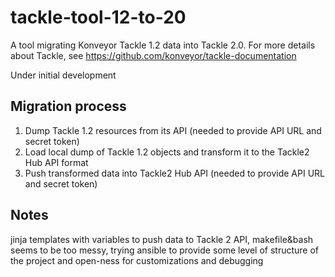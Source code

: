 # tackle-tool-12-to-20

A tool migrating Konveyor Tackle 1.2 data into Tackle 2.0. For more details about Tackle, see https://github.com/konveyor/tackle-documentation

Under initial development

## Migration process

1. Dump Tackle 1.2 resources from its API (needed to provide API URL and secret token)
2. Load local dump of Tackle 1.2 objects and transform it to the Tackle2 Hub API format
3. Push transformed data into Tackle2 Hub API (needed to provide API URL and secret token)

## Notes

jinja templates with variables to push data to Tackle 2 API, makefile&bash seems to be too messy, trying ansible to provide some level of structure of the project and open-ness for customizations and debugging
